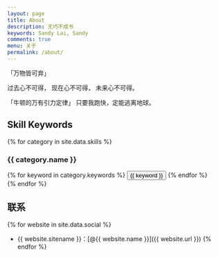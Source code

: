 ```yaml
---
layout: page
title: About
description: 无巧不成书
keywords: Sandy Lai, Sandy
comments: true
menu: 关于
permalink: /about/
---
```


「万物皆可弃」

过去心不可得，
现在心不可得，
未来心不可得。

「牛顿的万有引力定律」
只要我跑快，定能逃离地球。


## Skill Keywords

{% for category in site.data.skills %}
### {{ category.name }}
<div class="btn-inline">
{% for keyword in category.keywords %}
<button class="btn btn-outline" type="button">{{ keyword }}</button>
{% endfor %}
</div>
{% endfor %}


## 联系

{% for website in site.data.social %}
* {{ website.sitename }}：[@{{ website.name }}]({{ website.url }})
{% endfor %}
